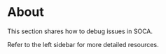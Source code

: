 # About

This section shares how to debug issues in SOCA.

Refer to the left sidebar for more detailed resources.
